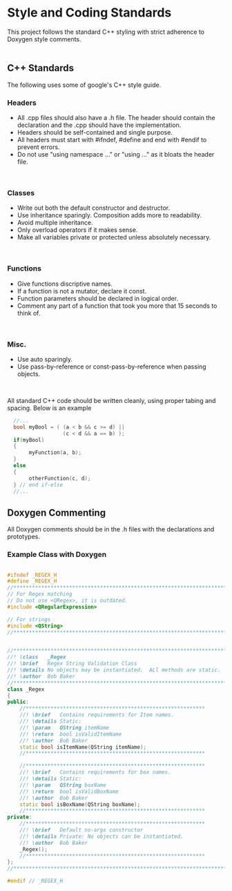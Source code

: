 # Style and Coding Standards

This project follows the standard C++ styling with strict adherence to Doxygen style comments.
<br> <br>

## C++ Standards
The following uses some of google's C++ style guide.
<br>

### Headers
 * All .cpp files should also have a .h file.  The header should contain the declaration and the .cpp should have the implementation.
 * Headers should be self-contained and single purpose.
 * All headers must start with #ifndef, #define and end with #endif to prevent errors.
 * Do not use "using namespace ..." or "using ..." as it bloats the header file.
<br>

### Classes
 * Write out both the default constructor and destructor.
 * Use inheritance sparingly. Composition adds more to readability.
 * Avoid multiple inheritance.
 * Only overload operators if it makes sense.
 * Make all variables private or protected unless absolutely necessary.
<br>

### Functions
 * Give functions discriptive names.
 * If a function is not a mutator, declare it const.
 * Function parameters should be declared in logical order.
 * Comment any part of a function that took you more that 15 seconds to think of.
 <br>
 
### Misc.
 * Use auto sparingly.
 * Use pass-by-reference or const-pass-by-reference when passing objects.
<br>

All standard C++ code should be written cleanly, using proper tabing and spacing.
Below is an example

```cpp
  //...
  bool myBool = ( (a < b && c >= d) ||
                  (c < d && a == b) );
  if(myBool) 
  {
       myFunction(a, b);
  } 
  else
  {
       otherFunction(c, d);
  } // end if-else
  //...
```

## Doxygen Commenting

All Doxygen comments should be in the .h files with the declarations and prototypes. 

### Example Class with Doxygen

```cpp

#ifndef _REGEX_H
#define _REGEX_H
//*********************************************************************************
// For Regex matching
// Do not use <QRegex>, it is outdated.
#include <QRegularExpression>

// For strings
#include <QString>
//*********************************************************************************


//*********************************************************************************
//! \class   _Regex
//! \brief   Regex String Validation Class
//! \details No objects may be instantiated.  ALl methods are static.
//! \author  Bob Baker 
//*********************************************************************************
class _Regex
{
public:
    //**********************************************************
    //! \brief   Contains requirements for Item names. 
    //! \details Static:
    //! \param   QString itemName
    //! \return  bool isValidItemName
    //! \author  Bob Baker
    static bool isItemName(QString itemName);
    //**********************************************************

    //**********************************************************
    //! \brief   Contains requirements for box names.
    //! \details Static:
    //! \param   QString boxName
    //! \return  bool isValidBoxName
    //! \author  Bob Baker
    static bool isBoxName(QString boxName);
    //**********************************************************
private:
    //**********************************************************
    //! \brief   Default no-args constructor
    //! \details Private: No objects can be instantiated.
    //! \author  Bob Baker
    _Regex();
    //**********************************************************
};
//*********************************************************************************

#endif // _REGEX_H 

```



